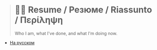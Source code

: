 > # 👨‍💼 Resume / Резюме / Riassunto / Περίληψη
>
> Who I am, what I've done, and what I'm doing now.

- [На русском](russian.md)
